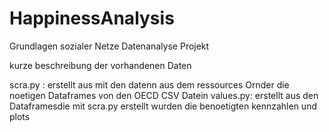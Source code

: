 # HappinessAnalysis
Grundlagen sozialer Netze Datenanalyse Projekt

kurze beschreibung der vorhandenen Daten

scra.py : erstellt aus mit den datenn aus dem ressources Ornder die noetigen Dataframes von den OECD CSV Datein
values.py: erstellt aus den Dataframesdie mit scra.py erstellt wurden die benoetigten kennzahlen und plots

